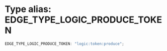 # Type alias: EDGE_TYPE_LOGIC_PRODUCE_TOKEN

```ts
EDGE_TYPE_LOGIC_PRODUCE_TOKEN: "logic:token:produce";
```
